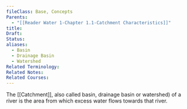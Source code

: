 ```yaml
---
fileClass: Base, Concepts
Parents:
  - "[[Reader Water 1-Chapter 1.1-Catchment Characteristics]]"
title: 
Draft: 
Status: 
aliases:
  - Basin
  - Drainage Basin
  - Watershed
Related Terminology: 
Related Notes: 
Related Courses:
---
```

The [[Catchment]], also called basin, drainage basin or watershed) of a river is the area from which excess water flows towards that river. 